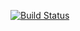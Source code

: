 [![Build Status](https://travis-ci.org/Krypticdator/AWSExportImportManager.svg?branch=master)](https://travis-ci.org/Krypticdator/AWSExportImportManager)
